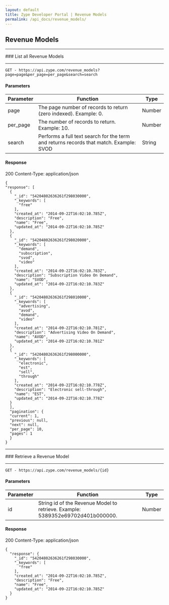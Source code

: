 ```yaml
---
layout: default
title: Zype Developer Portal | Revenue Models
permalink: /api_docs/revenue_models/
---
```


## Revenue Models
<hr>
### List all Revenue Models
<hr>
<pre><code>GET - https://api.zype.com/revenue_models?page=page&per_page=per_page&search=search
</code></pre>

#### Parameters

Parameter | Function | Type
--------- | -------- | ----
page | The page number of records to return (zero indexed). Example: 0. | Number
per_page | The number of records to return. Example: 10. | Number
search | Performs a full text search for the term and returns records that match. Example: SVOD | String

#### Response
200
Content-Type: application/json

<pre><code>{
"response": [
  {
    "&#95;id": "54204802636261f298030000",
    "&#95;keywords": [
      "free"
    ],
    "created_at": "2014-09-22T16:02:10.785Z",
    "description": "Free",
    "name": "Free",
    "updated_at": "2014-09-22T16:02:10.785Z"
  },
  {
    "&#95;id": "54204802636261f298020000",
    "&#95;keywords": [
      "demand",
      "subscription",
      "svod",
      "video"
    ],
    "created_at": "2014-09-22T16:02:10.783Z",
    "description": "Subscription Video On Demand",
    "name": "SVOD",
    "updated_at": "2014-09-22T16:02:10.783Z"
  },
  {
    "&#95;id": "54204802636261f298010000",
    "&#95;keywords": [
      "advertising",
      "avod",
      "demand",
      "video"
    ],
    "created_at": "2014-09-22T16:02:10.781Z",
    "description": "Advertising Video On Demand",
    "name": "AVOD",
    "updated_at": "2014-09-22T16:02:10.781Z"
  },
  {
    "&#95;id": "54204802636261f298000000",
    "&#95;keywords": [
      "electronic",
      "est",
      "sell",
      "through"
    ],
    "created_at": "2014-09-22T16:02:10.778Z",
    "description": "Electronic sell-through",
    "name": "EST",
    "updated_at": "2014-09-22T16:02:10.778Z"
  }
  ],
  "pagination": {
  "current": 1,
  "previous": null,
  "next": null,
  "per_page": 10,
  "pages": 1
  }
}
</code></pre>

<hr>
### Retrieve a Revenue Model
<hr>

<pre><code>GET - https://api.zype.com/revenue_models/{id}
</code></pre>

#### Parameters

Parameter | Function | Type
--------- | -------- | ----
id | String id of the Revenue Model to retrieve. Example: 5389352e69702d401b000000. | Number

#### Response
200
Content-Type: application/json

<pre><code>{
  "response": {
    "&#95;id": "54204802636261f298030000",
    "&#95;keywords": [
      "free"
    ],
    "created_at": "2014-09-22T16:02:10.785Z",
    "description": "Free",
    "name": "Free",
    "updated_at": "2014-09-22T16:02:10.785Z"
  }
}
</code></pre>

